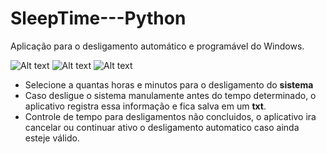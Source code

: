 # SleepTime---Python

Aplicação para o desligamento automático e programável do Windows.

![ Alt text](https://github.com/samirmaciel/SleepTime-Python/print1.png) [](print1.png)
![ Alt text](https://github.com/samirmaciel/SleepTime-Python/print2.png) [](print2.png)
![ Alt text](https://github.com/samirmaciel/SleepTime-Python/print3.png) [](print3.png)


* Selecione a quantas horas e minutos para o desligamento do **sistema**
* Caso desligue o sistema manulamente antes do tempo determinado, o aplicativo registra essa informação e fica salva em um **txt**.
* Controle de tempo para desligamentos não concluidos, o aplicativo ira cancelar ou continuar ativo o desligamento automatico caso ainda esteje válido.


